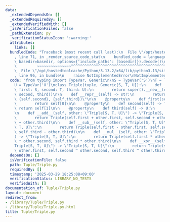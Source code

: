 ```yaml
---
data:
  _extendedDependsOn: []
  _extendedRequiredBy: []
  _extendedVerifiedWith: []
  _isVerificationFailed: false
  _pathExtension: py
  _verificationStatusIcon: ':warning:'
  attributes:
    links: []
  bundledCode: "Traceback (most recent call last):\n  File \"/opt/hostedtoolcache/Python/3.13.2/x64/lib/python3.13/site-packages/onlinejudge_verify/documentation/build.py\"\
    , line 71, in _render_source_code_stat\n    bundled_code = language.bundle(stat.path,\
    \ basedir=basedir, options={'include_paths': [basedir]}).decode()\n          \
    \         ~~~~~~~~~~~~~~~^^^^^^^^^^^^^^^^^^^^^^^^^^^^^^^^^^^^^^^^^^^^^^^^^^^^^^^^^^^^^^^^^^\n\
    \  File \"/opt/hostedtoolcache/Python/3.13.2/x64/lib/python3.13/site-packages/onlinejudge_verify/languages/python.py\"\
    , line 96, in bundle\n    raise NotImplementedError\nNotImplementedError\n"
  code: "from typing import TypeVar, Generic\n\nS = TypeVar('S')\nT = TypeVar('T')\n\
    U = TypeVar('U')\nclass Triple(tuple, Generic[S, T, U]):\n    def __new__(cls,\
    \ first: S, second: T, third: U):\n        return super().__new__(cls, (first,\
    \ second, third))\n\n    def __repr__(self) -> str:\n        return f\"{self.__class__.__name__}({self.first},\
    \ {self.second}, {self.third})\"\n\n    @property\n    def first(self) -> S:\n\
    \        return self[0]\n\n    @property\n    def second(self) -> T:\n       \
    \ return self[1]\n\n    @property\n    def third(self) -> U:\n        return self[2]\n\
    \n    def __add__(self, other: \"Triple[S, T, U]\") -> \"Triple[S, T, U]\":\n\
    \        return Triple(self.first + other.first, self.second + other.second, self.third\
    \ + other.third)\n\n    def __sub__(self, other: \"Triple[S, T, U]\") -> \"Triple[S,\
    \ T, U]\":\n        return Triple(self.first - other.first, self.second - other.second,\
    \ self.third - other.third)\n\n    def __mul__(self, other: \"Triple[S, T, U]\"\
    ) -> \"Triple[S, T, U]\":\n        return Triple(self.first * other.first, self.second\
    \ * other.second, self.third * other.third)\n\n    def __xor__(self, other: \"\
    Triple[S, T, U]\") -> \"Triple[S, T, U]\":\n        return Triple(self.first ^\
    \ other.first, self.second ^ other.second, self.third ^ other.third)\n"
  dependsOn: []
  isVerificationFile: false
  path: Tuple/Triple.py
  requiredBy: []
  timestamp: '2025-03-29 18:25:08+09:00'
  verificationStatus: LIBRARY_NO_TESTS
  verifiedWith: []
documentation_of: Tuple/Triple.py
layout: document
redirect_from:
- /library/Tuple/Triple.py
- /library/Tuple/Triple.py.html
title: Tuple/Triple.py
---
```

